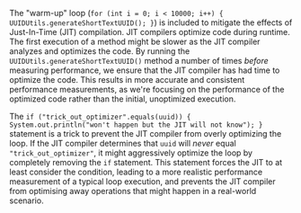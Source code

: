 The "warm-up" loop (`for (int i = 0; i < 10000; i++) { UUIDUtils.generateShortTextUUID(); }`) is included to mitigate the effects of Just-In-Time (JIT) compilation. JIT compilers optimize code during runtime. The first execution of a method might be slower as the JIT compiler analyzes and optimizes the code. By running the `UUIDUtils.generateShortTextUUID()` method a number of times *before* measuring performance, we ensure that the JIT compiler has had time to optimize the code. This results in more accurate and consistent performance measurements, as we're focusing on the performance of the optimized code rather than the initial, unoptimized execution.

The `if ("trick_out_optimizer".equals(uuid)) { System.out.println("won't happen but the JIT will not know"); }` statement is a trick to prevent the JIT compiler from overly optimizing the loop. If the JIT compiler determines that `uuid` will *never* equal `"trick_out_optimizer"`, it might aggressively optimize the loop by completely removing the `if` statement. This statement forces the JIT to at least consider the condition, leading to a more realistic performance measurement of a typical loop execution, and prevents the JIT compiler from optimising away operations that might happen in a real-world scenario.
